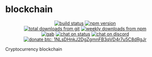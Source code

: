 # blockchain
<p align="center">
  <a href="https://travis-ci.com/FeniciaOrg/blockchain">
    <img alt="build status" src="https://travis-ci.com/FeniciaOrg/blockchain.svg?branch=master"></a>
  <a href="https://www.npmjs.org/package/fnc-blockchain">
    <img alt="npm version" src="https://img.shields.io/npm/v/fnc-blockchain.svg"></a>
  <br/>
  <a href="https://github.com/FeniciaOrg/blockchain/releases/latest">
    <img alt="total downloads from git" src="https://img.shields.io/github/downloads/FeniciaOrg/blockchain/total?label=git%20downloads"></a>
  <a href="https://www.npmjs.org/package/fnc-blockchain">
    <img alt="weekly downloads from npm" src="https://img.shields.io/npm/dw/fnc-blockchain?label=npm%20downloads"></a>
  <br/>
  <a href="https://gab.com/groups/36584">
    <img alt="gab" src="https://img.shields.io/badge/gab-Christian%20Fenicia%20of%20Liberty-brightgreen"></a>
  <a href="https://join.status.im/fenicia">
    <img alt="chat on status" src="https://img.shields.io/badge/status-%23fenicia-blue"></a>
  <a href="https://discord.com/invite/yzmjn6rym4">
    <img alt="chat on discord" src="https://img.shields.io/discord/815072379754905613?color=blueviolet&label=discord"></a>
  <br/>
  <a href="https://www.blockchain.com/btc/address/1NLsDHnkJ2DgZgmnFB3qVD4r7u5C8dRgJr">
    <img alt="donate btc: 1NLsDHnkJ2DgZgmnFB3qVD4r7u5C8dRgJr" src="https://img.shields.io/badge/donate%20btc-1NLsDHnkJ2DgZgmnFB3qVD4r7u5C8dRgJr-yellow"></a>
</p>

Cryptocurrency blockchain
